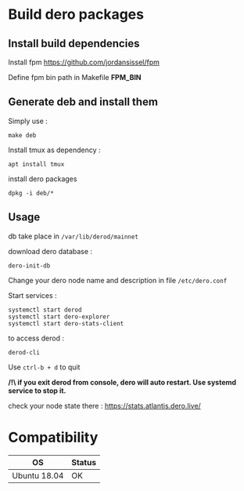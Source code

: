 # Build dero packages

## Install build dependencies

Install fpm https://github.com/jordansissel/fpm

Define fpm bin path in Makefile **FPM_BIN** 

## Generate deb and install them

Simply use :

```
make deb
```

Install tmux as dependency :

```
apt install tmux
```

install dero packages
```
dpkg -i deb/*
``` 

## Usage

db take place in `/var/lib/derod/mainnet`

download dero database :

```
dero-init-db
```

Change your dero node name and description in file `/etc/dero.conf`

Start services :

```
systemctl start derod
systemctl start dero-explorer
systemctl start dero-stats-client
```

to access derod :

```
derod-cli
```

Use `ctrl-b + d` to quit

**/!\ if you exit derod from console, dero will auto restart.
Use systemd service to stop it.**

check your node state there : https://stats.atlantis.dero.live/

# Compatibility

| OS           | Status |
|--------------|--------|
| Ubuntu 18.04 | OK     |
